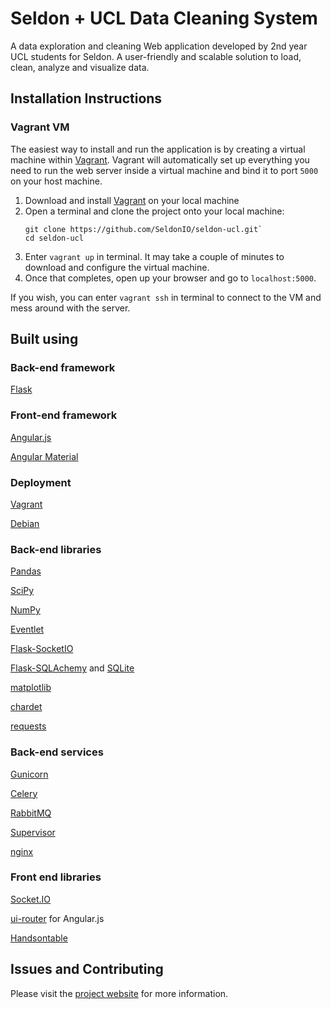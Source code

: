# Seldon + UCL Data Cleaning System
A data exploration and cleaning Web application developed by 2nd year UCL students for Seldon. A user-friendly and scalable solution to load, clean, analyze and visualize data. 

## Installation Instructions
### Vagrant VM
The easiest way to install and run the application is by creating a virtual machine within [Vagrant](https://www.vagrantup.com/downloads.html). Vagrant will automatically set up everything you need to run the web server inside a virtual machine and bind it to port `5000` on your host machine.  

1. Download and install [Vagrant](https://www.vagrantup.com/downloads.html) on your local machine
2. Open a terminal and clone the project onto your local machine:
    ```
    git clone https://github.com/SeldonIO/seldon-ucl.git`
    cd seldon-ucl
    ```
2. Enter `vagrant up` in terminal. It may take a couple of minutes to download and configure the virtual machine. 
3. Once that completes, open up your browser and go to `localhost:5000`. 

If you wish, you can enter `vagrant ssh` in terminal to connect to the VM and mess around with the server. 

## Built using
### Back-end framework
[Flask](http://flask.pocoo.org)

### Front-end framework
[Angular.js](https://angularjs.org)

[Angular Material](https://material.angularjs.org/latest/)

### Deployment
[Vagrant](https://github.com/mitchellh/vagrant)

[Debian](https://www.debian.org/)

### Back-end libraries
[Pandas](http://pandas.pydata.org)

[SciPy](http://www.scipy.org/)

[NumPy](http://www.numpy.org/)

[Eventlet](http://eventlet.net/)

[Flask-SocketIO](https://github.com/miguelgrinberg/Flask-SocketIO)

[Flask-SQLAchemy](http://flask-sqlalchemy.pocoo.org/) and [SQLite](https://www.sqlite.org/)

[matplotlib](http://matplotlib.org/)

[chardet](https://chardet.github.io/)

[requests](http://python-requests.org/)

### Back-end services
[Gunicorn](http://gunicorn.org)

[Celery](http://www.celeryproject.org)

[RabbitMQ](https://www.rabbitmq.com)

[Supervisor](http://supervisord.org)

[nginx](https://www.nginx.com/resources/wiki/)

### Front end libraries
[Socket.IO](http://socket.io)

[ui-router](https://github.com/angular-ui/ui-router) for Angular.js

[Handsontable](https://handsontable.com/)

## Issues and Contributing
Please visit the [project website](http://students.cs.ucl.ac.uk/2015/group19/project-home.html) for more information. 
